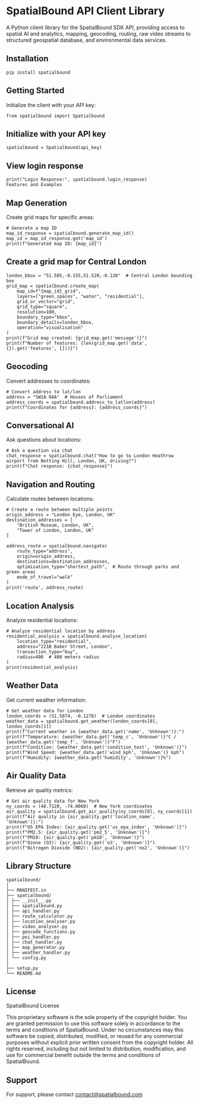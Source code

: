 
# SpatialBound API Client Library

A Python client library for the SpatialBound SDK API, providing access to spatial AI and analytics, mapping, geocoding, routing, raw video streams to structured geospatial database, and environmental data services.

## Installation

```shell
pip install spatialbound
```

## Getting Started

Initialize the client with your API key:

```shell
from spatialbound import Spatialbound
```

## Initialize with your API key

```shell
spatialbound = Spatialbound(api_key)
```

## View login response

```shell
print("Login Response:", spatialbound.login_response)
Features and Examples
```

##  Map Generation
Create grid maps for specific areas:

```shell
# Generate a map ID
map_id_response = spatialbound.generate_map_id()
map_id = map_id_response.get('map_id')
print(f"Generated map ID: {map_id}")
```

## Create a grid map for Central London

```shell
london_bbox = "51.505,-0.155,51.520,-0.130"  # Central London bounding box
grid_map = spatialbound.create_map(
    map_id=f"{map_id}_grid",
    layers=["green_spaces", "water", "residential"],
    grid_or_vector="grid",
    grid_type="square",
    resolution=100,
    boundary_type="bbox",
    boundary_details=london_bbox,
    operation="visualisation"
)
print(f"Grid map created: {grid_map.get('message')}")
print(f"Number of features: {len(grid_map.get('data', {}).get('features', []))}")
```

## Geocoding
Convert addresses to coordinates:

```shell
# Convert address to lat/lon
address = "SW1A 0AA"  # Houses of Parliament
address_coords = spatialbound.address_to_latlon(address)
print(f"Coordinates for {address}: {address_coords}")
```

## Conversational AI
Ask questions about locations:

```shell
# Ask a question via chat
chat_response = spatialbound.chat("How to go to London Heathrow airport from Notting Hill, London, UK, driving?")
print(f"Chat response: {chat_response}")
```

## Navigation and Routing
Calculate routes between locations:

```shell
# Create a route between multiple points
origin_address = "London Eye, London, UK"
destination_addresses = [
    "British Museum, London, UK",
    "Tower of London, London, UK"
]

address_route = spatialbound.navigate(
    route_type="address",
    origin=origin_address,
    destinations=destination_addresses,
    optimisation_type="shortest_path",  # Route through parks and green areas
    mode_of_travel="walk"
)
print('route', address_route)
```


## Location Analysis
Analyze residential locations:

```shell
# Analyze residential location by address
residential_analysis = spatialbound.analyse_location(
    location_type="residential",
    address="221B Baker Street, London",
    transaction_type="buy",
    radius=400  # 400 meters radius
)
print(residential_analysis)
```
## Weather Data
Get current weather information:

```shell
# Get weather data for London
london_coords = (51.5074, -0.1278)  # London coordinates
weather_data = spatialbound.get_weather(london_coords[0], london_coords[1])
print(f"Current weather in {weather_data.get('name', 'Unknown')}:")
print(f"Temperature: {weather_data.get('temp_c', 'Unknown')}°C / {weather_data.get('temp_f', 'Unknown')}°F")
print(f"Condition: {weather_data.get('condition_text', 'Unknown')}")
print(f"Wind Speed: {weather_data.get('wind_kph', 'Unknown')} kph")
print(f"Humidity: {weather_data.get('humidity', 'Unknown')}%")
```

## Air Quality Data
Retrieve air quality metrics:

```shell
# Get air quality data for New York
ny_coords = (40.7128, -74.0060)  # New York coordinates
air_quality = spatialbound.get_air_quality(ny_coords[0], ny_coords[1])
print(f"Air quality in {air_quality.get('location_name', 'Unknown')}:")
print(f"US EPA Index: {air_quality.get('us_epa_index', 'Unknown')}")
print(f"PM2.5: {air_quality.get('pm2_5', 'Unknown')}")
print(f"PM10: {air_quality.get('pm10', 'Unknown')}")
print(f"Ozone (O3): {air_quality.get('o3', 'Unknown')}")
print(f"Nitrogen Dioxide (NO2): {air_quality.get('no2', 'Unknown')}")
```


## Library Structure

```shell
spatialbound/
│
├── MANIFEST.in
├── spatialbound/
│ ├── __init__.py
│ ├── spatialbound.py
│ ├── api_handler.py
│ ├── route_calculator.py
│ ├── location_analyser.py
│ ├── video_analyser.py
│ ├── geocode_functions.py
│ ├── poi_handler.py
│ ├── chat_handler.py
│ ├── map_generator.py
│ ├── weather_handler.py
│ └── config.py
│
├── setup.py
└── README.md
```

## License

SpatialBound License

This proprietary software is the sole property of the copyright holder. You are granted permission to use this software solely in accordance to the terms and conditions of SpatialBound.
Under no circumstances may this software be copied, distributed, modified, or reused for any commercial purposes without explicit prior written consent from the copyright holder.
All rights reserved, including but not limited to distribution, modification, and use for commercial benefit outside the terms and conditions of SpatialBound.

## Support

For support, please contact contact@spatialbound.com